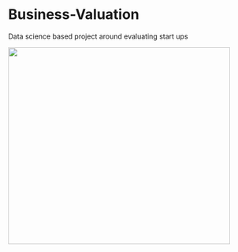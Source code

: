 # Business-Valuation

Data science based project around evaluating start ups

<img src="https://www.sethlevine.com/wp/wp-content/uploads/venture-returns.png" width="450" height="400">
